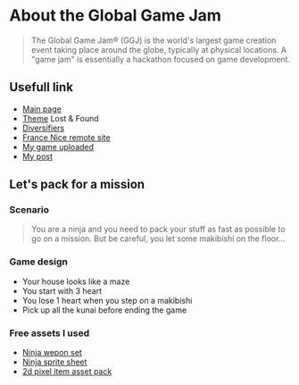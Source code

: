 # About the Global Game Jam

> The Global Game Jam® (GGJ) is the world's largest game creation event taking place around the globe, typically at physical locations. A "game jam" is essentially a hackathon focused on game development.

## Usefull link
- [Main page](https://globalgamejam.org/)
- [Theme](https://globalgamejam.org/news/theme-global-game-jam-online-2021) Lost & Found
- [Diversifiers](https://globalgamejam.org/news/ggj-online-diversifiers)
- [France Nice remote site](https://globalgamejam.org/2021/jam-sites/ggj-2021-c%C3%B4te-dazur-online)
- [My game uploaded](https://globalgamejam.org/2021/games/lets-pack-mission-4)
- [My post](https://lpm.hashnode.dev/my-global-game-jam-of-2021)

## Let's pack for a mission
### Scenario
> You are a ninja and you need to pack your stuff as fast as possible to go on a mission. But be careful, you let some makibishi on the floor...

### Game design
* Your house looks like a maze
* You start with 3 heart
* You lose 1 heart when you step on a makibishi
* Pick up all the kunai before ending the game

### Free assets I used
- [Ninja wepon set](https://assetstore.unity.com/packages/3d/props/weapons/ninja-wepon-set-90664)
- [Ninja sprite sheet](https://assetstore.unity.com/packages/2d/characters/ninja-sprite-sheet-free-93901)
- [2d pixel item asset pack](https://assetstore.unity.com/packages/2d/gui/icons/2d-pixel-item-asset-pack-99645)
